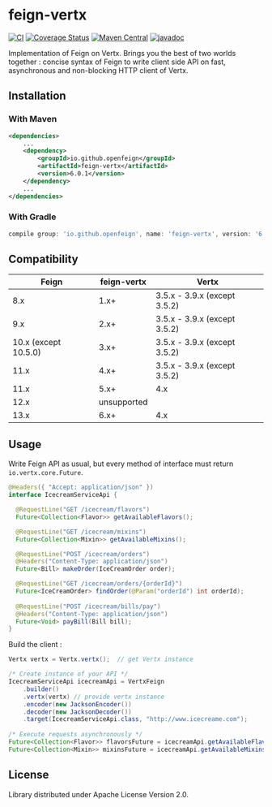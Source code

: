 # feign-vertx

[![CI](https://github.com/OpenFeign/feign-vertx/actions/workflows/ci.yml/badge.svg?branch=master)](https://github.com/OpenFeign/feign-vertx/actions/workflows/ci.yml)
[![Coverage Status](https://coveralls.io/repos/github/hosuaby/vertx-feign/badge.svg?branch=master)](https://coveralls.io/github/hosuaby/vertx-feign?branch=master)
[![Maven Central](https://maven-badges.herokuapp.com/maven-central/io.github.openfeign/feign-vertx/badge.svg)](https://maven-badges.herokuapp.com/maven-central/io.github.openfeign/feign-vertx)
[![javadoc](https://javadoc.io/badge2/io.github.openfeign/feign-vertx/javadoc.svg)](https://javadoc.io/doc/io.github.openfeign/feign-vertx)

Implementation of Feign on Vertx. Brings you the best of two worlds together : 
concise syntax of Feign to write client side API on fast, asynchronous and
non-blocking HTTP client of Vertx.

## Installation

### With Maven

```xml
<dependencies>
    ...
    <dependency>
        <groupId>io.github.openfeign</groupId>
        <artifactId>feign-vertx</artifactId>
        <version>6.0.1</version>
    </dependency>
    ...
</dependencies>
```

### With Gradle

```groovy
compile group: 'io.github.openfeign', name: 'feign-vertx', version: '6.0.1'
```

## Compatibility

Feign                  | feign-vertx | Vertx
---------------------- |-------------| ----------------------
8.x                    | 1.x+        | 3.5.x - 3.9.x (except 3.5.2)
9.x                    | 2.x+        | 3.5.x - 3.9.x (except 3.5.2)
10.x (except 10.5.0)   | 3.x+        | 3.5.x - 3.9.x (except 3.5.2)
11.x                   | 4.x+        | 3.5.x - 3.9.x (except 3.5.2)
11.x                   | 5.x+        | 4.x
12.x                   | unsupported |
13.x                   | 6.x+        | 4.x

## Usage

Write Feign API as usual, but every method of interface must return
`io.vertx.core.Future`.

```java
@Headers({ "Accept: application/json" })
interface IcecreamServiceApi {

  @RequestLine("GET /icecream/flavors")
  Future<Collection<Flavor>> getAvailableFlavors();

  @RequestLine("GET /icecream/mixins")
  Future<Collection<Mixin>> getAvailableMixins();

  @RequestLine("POST /icecream/orders")
  @Headers("Content-Type: application/json")
  Future<Bill> makeOrder(IceCreamOrder order);

  @RequestLine("GET /icecream/orders/{orderId}")
  Future<IceCreamOrder> findOrder(@Param("orderId") int orderId);
  
  @RequestLine("POST /icecream/bills/pay")
  @Headers("Content-Type: application/json")
  Future<Void> payBill(Bill bill);
}
```
Build the client :

```java
Vertx vertx = Vertx.vertx();  // get Vertx instance

/* Create instance of your API */
IcecreamServiceApi icecreamApi = VertxFeign
    .builder()
    .vertx(vertx) // provide vertx instance
    .encoder(new JacksonEncoder())
    .decoder(new JacksonDecoder())
    .target(IcecreamServiceApi.class, "http://www.icecreame.com");
    
/* Execute requests asynchronously */
Future<Collection<Flavor>> flavorsFuture = icecreamApi.getAvailableFlavors();
Future<Collection<Mixin>> mixinsFuture = icecreamApi.getAvailableMixins();
```

## License

Library distributed under Apache License Version 2.0.
